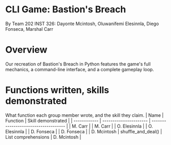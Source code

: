 # CLI Game: Bastion's Breach
By Team 202 INST 326: 
Dayonte Mcintosh, Oluwanifemi Elesinnla, Diego Fonseca, Marshal Carr

# Overview
Our recreation of Bastion's Breach in Python features the game's full mechanics,
a command-line interface, and a complete gameplay loop.

# 

# Functions written, skills demonstrated
What function each group member wrote, and the skill they claim.
| Name         | Function               |  Skill demonstrated                  |
| ------------ | ---------------------- | ------------------------------------ |
| M. Carr      | 
| M. Carr      |
| O. Elesinnla |
| O. Elesinnla |
| D. Fonseca   |
| D. Fonseca   |
| D. Mcintosh  | shuffle_and_deal()     | List comprehensions
| D. Mcintosh  |